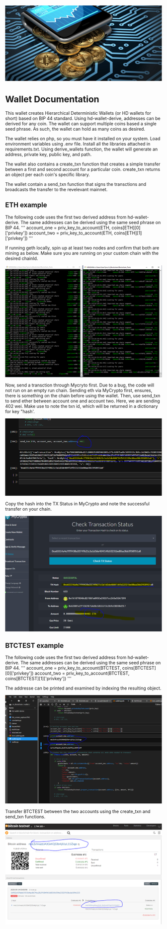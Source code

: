 ![image](wallet.png)

# Wallet Documentation

This wallet creates Hierarchical Deterministic Wallets (or HD wallets for short) based on BIP 44 standard. Using hd-wallet-derive, addresses can be derived for any coin. The wallet can support multiple coins based a single seed phrase. As such, the wallet can hold as many coins as desired. 

The wallet relies on php, so you must have it installed on your system. Load environment variables using .env file. Install all the libraries attached in requirements.txt. Using derive_wallets function, the wallet will generate an address, private key, public key, and path. 

The wallet also contains a create_txn function that creates a simple transfer between a first and second account for a particular coin. create_txn returns an object per each coin's specific library. 

The wallet contain a send_txn function that signs the transctions and broadcasts the transfer to the revelevant mainnet. 

## ETH example

The following code uses the first two derived address from hd-wallet-derive. The same addresses can be derived using the same seed phrase on BIP 44. 
'''
account_one = priv_key_to_account(ETH, coins[ETH][0]['privkey'])
account_two = priv_key_to_account(ETH, coins[ETH][1]['privkey'])
'''

If running geth locally, spin up at least two nodes and confirm that both are mining as below. Make sure you are running on your custom chain with the desired chainId.

![image](gethminers.PNG)

Now, send a transction through Mycryto first. Due to a bug, the code will not run on an empty run chain. Sending eth via MyCrypto first, ensures, there is something on the chain before using the wallet. Then, use send_txn to send ether between account one and account two. Here, we are sending 402 wei. Make use to note the txn id, which will be returned in a dictionary for key "hash'.

![image](402_jl.PNG)

Copy the hash into the TX Status in MyCrypto and note the successful transfer on your chain.

![image](402_mycrypto.PNG)


## BTCTEST example

The following code uses the first two derived address from hd-wallet-derive. The same addresses can be derived using the same seed phrase on BIP 44. 
'''
account_one = priv_key_to_account(BTCTEST, coins[BTCTEST][0]['privkey'])
account_two = priv_key_to_account(BTCTEST, coins[BTCTEST][1]['privkey'])
'''

The addresse can be printed and examined by indexing the resulting object.

![image](btc_screen_capture_addresses.PNG)

Transfer BTCTEST between the two accounts using the create_txn and send_txn functions.

![image](btc_screen_capture.PNG)
